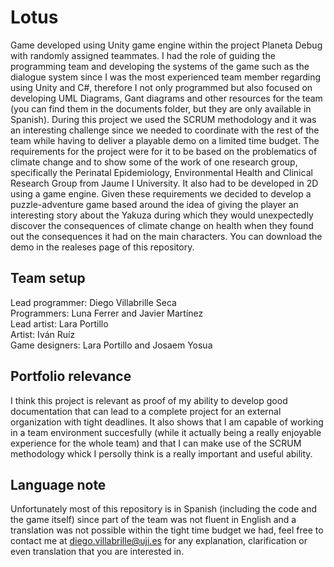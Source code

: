 # Lotus
Game developed using Unity game engine within the project Planeta Debug with randomly assigned teammates. I had the role of guiding the programming team and developing the
systems of the game such as the dialogue system since I was the most experienced team member regarding using Unity and C#, therefore I not only programmed but also focused
on developing UML Diagrams, Gant diagrams and other resources for the team (you can find them in the documents folder, but they are only available in Spanish). During this
project we used the SCRUM methodology and it was an interesting challenge since we needed to coordinate with the rest of the team while having to deliver a playable demo on
a limited time budget. The requirements for the project were for it to be based on the problematics of climate change and to show some of the work of one research group,
specifically the Perinatal Epidemiology, Environmental Health and Clinical Research Group from Jaume I University. It also had to be developed in 2D using a game engine.
Given these requirements we decided to develop a puzzle-adventure game based around the idea of giving the player an interesting story about the Yakuza during which they
would unexpectedly discover the consequences of climate change on health when they found out the consequences it had on the main characters. You can download the demo in the realeses page of this repository.

## Team setup
Lead programmer: Diego Villabrille Seca\
Programmers: Luna Ferrer and Javier Martínez\
Lead artist: Lara Portillo\
Artist: Iván Ruíz\
Game designers: Lara Portillo and Josaem Yosua

## Portfolio relevance
I think this project is relevant as proof of my ability to develop good documentation that can lead to a complete project for an external organization with tight deadlines.
It also shows that I am capable of working in a team environment succesfully (while it actually being a really enjoyable experience for the whole team) and that I can make
use of the SCRUM methodology whick I persolly think is a really important and useful ability.

## Language note
Unfortunately most of this repository is in Spanish (including the code and the game itself) since part of the team was not fluent in English
and a translation was not possible within the tight time budget we had, feel free to contact me at diego.villabrille@uji.es for any explanation,
clarification or even translation that you are interested in.
